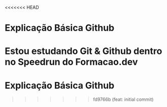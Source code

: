 <<<<<<< HEAD
# Explicação Básica Github

Estou estudando Git & Github dentro no Speedrun do Formacao.dev
=======
# Explicação Básica Github
>>>>>>> fd9766b (feat: initial commit)
